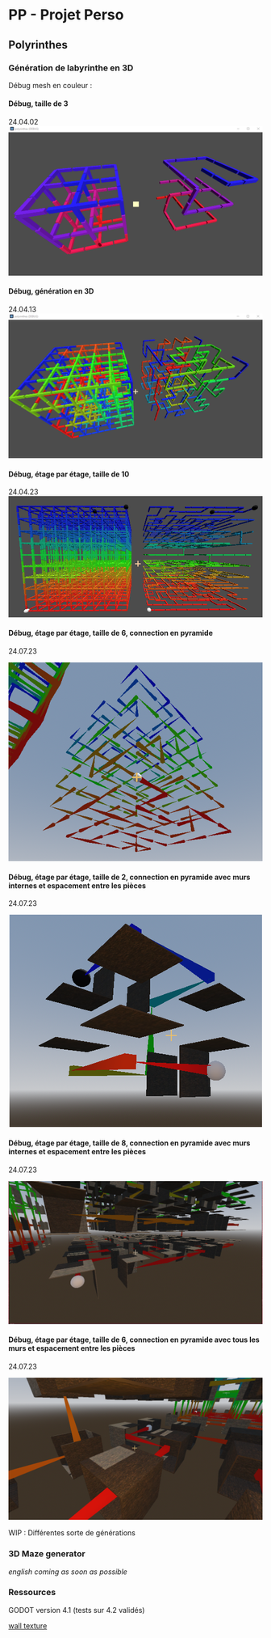 # PP - Projet Perso
## Polyrinthes

### Génération de labyrinthe en 3D

Débug mesh en couleur :

#### Débug, taille de 3
24.04.02
![ColoredDebugImage](images/ColoredDebug.PNG)

#### Débug, génération en 3D
24.04.13
![TriColoredDebugImage](images/TriColoredDebug.PNG)

#### Débug, étage par étage, taille de 10
24.04.23
![TriColoredDebugLayerByLayerImage](images/TriColoredDebugLayerByLayer.PNG)

#### Débug, étage par étage, taille de 6, connection en pyramide
24.07.23
<p align="center">
  <img src="images/PyramidalDebug.PNG" alt="Pyramidal connection debug tricolor"/>
</p>

#### Débug, étage par étage, taille de 2, connection en pyramide avec murs internes et espacement entre les pièces
24.07.23
<p align="center">
  <img src="images/PyramidalDebugWithInteriorWallsAndSpacingSize2.PNG" alt="Pyramidal connection debug tricolor with intern walls"/>
</p>

#### Débug, étage par étage, taille de 8, connection en pyramide avec murs internes et espacement entre les pièces
24.07.23
<p align="center">
  <img src="images/PyramidalDebugWithInteriorWallsAndSpacingSize8.PNG" alt="Pyramidal connection debug tricolor with intern walls"/>
</p>

#### Débug, étage par étage, taille de 6, connection en pyramide avec tous les murs et espacement entre les pièces
24.07.23
<p align="center">
  <img src="images/PyramidalDebugWithAllWallsAndSpacingSize6.PNG" alt="Pyramidal connection debug tricolor with all walls"/>
</p>

WIP : Différentes sorte de générations

### 3D Maze generator

_english coming as soon as possible_

### Ressources

GODOT version 4.1 (tests sur 4.2 validés)

[wall texture](https://polyhaven.com/)
